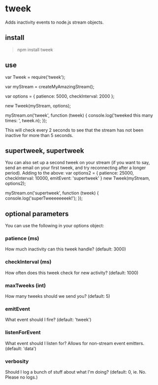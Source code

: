 # tweek


Adds inactivity events to node.js stream objects.

## install

> npm install tweek

## use

  var Tweek = require('tweek');

  var myStream = createMyAmazingStream();

  var options = { patience: 5000, checkInterval: 2000 };
  
  new Tweek(myStream, options);
  
  myStream.on('tweek', function (tweek) {
    console.log('tweeked this many times: ', tweek.n);
  });

This will check every 2 seconds to see that the stream has not been inactive for more than 5 seconds.

## supertweek, supertweek

You can also set up a second tweek on your stream (if you want to say, send an email on your first tweek, and try reconnecting after a longer period). Adding to the above:
  var options2 = { patience: 25000, checkInterval: 10000, emitEvent: 'supertweek' }
  new Tweek(myStream, options2);
  
  myStream.on('supertweek', function (tweek) {
    console.log('superTweeeeeeeek!');
  });

## optional parameters

You can use the following in your options object:

### patience (ms)

How much inactivity can this tweek handle? (default: 3000)

### checkInterval (ms)

How often does this tweek check for new activity? (default: 1000)

### maxTweeks (int)

How many tweeks should we send you? (default: 5)

### emitEvent

What event should I fire? (default: 'tweek')

### listenForEvent

What event should I listen for? Allows for non-stream event emitters. (default: 'data')

### verbosity

Should I log a bunch of stuff about what I'm doing? (default: 0, ie. No. Please no logs.)